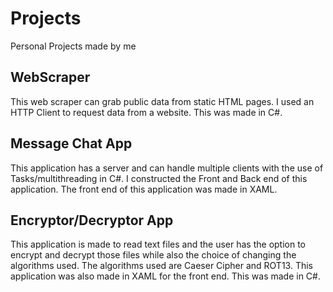 # Projects
Personal Projects made by me

## WebScraper
This web scraper can grab public data from static HTML pages. I used an HTTP Client to request data from a website. This was made in C#.

## Message Chat App
This application has a server and can handle multiple clients with the use of Tasks/multithreading in C#. I constructed the Front and Back end of this application. The front end of this application was made in XAML.

## Encryptor/Decryptor App
This application is made to read text files and the user has the option to encrypt and decrypt those files while also the choice of changing the algorithms used. The algorithms used are Caeser Cipher and ROT13. This application was also made in XAML for the front end. This was made in C#.
